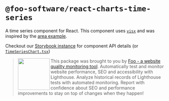 # `@foo-software/react-charts-time-series`

A time series component for React. This component uses [`visx`](https://github.com/airbnb/visx) and was inspired by the [area example](https://airbnb.io/visx/areas).

Checkout our [Storybook instance](https://foo-software.github.io/foo-react-charts/) for component API details (or [`TimeSeriesChart.tsx`](./src/TimeSeriesChart.tsx))

> <img src="https://lighthouse-check.s3.amazonaws.com/images/logo-simple-blue-light-512.png" width="100" height="100" align="left" /> This package was brought to you by [Foo - a website quality monitoring tool](https://www.foo.software). Automatically test and monitor website performance, SEO and accessibility with Lighthouse. Analyze historical records of Lighthouse tests with automated monitoring. Report with confidence about SEO and performance improvements to stay on top of changes when they happen!
